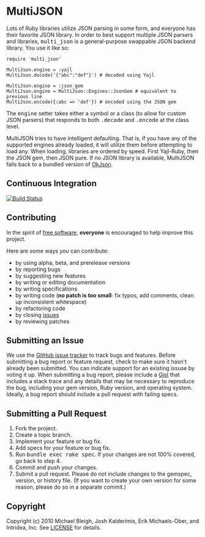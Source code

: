 MultiJSON
=========

Lots of Ruby libraries utilize JSON parsing in some form, and everyone has
their favorite JSON library. In order to best support multiple JSON parsers and
libraries, <tt>multi_json</tt> is a general-purpose swappable JSON backend
library. You use it like so:

    require 'multi_json'

    MultiJson.engine = :yajl
    MultiJson.decode('{"abc":"def"}') # decoded using Yajl

    MultiJson.engine = :json_gem
    MultiJson.engine = MultiJson::Engines::JsonGem # equivalent to previous line
    MultiJson.encode({:abc => 'def'}) # encoded using the JSON gem

The <tt>engine</tt> setter takes either a symbol or a class (to allow for
custom JSON parsers) that responds to both <tt>.decode</tt> and
<tt>.encode</tt> at the class level.

MultiJSON tries to have intelligent defaulting. That is, if you have any of the
supported engines already loaded, it will utilize them before attempting to
load any. When loading, libraries are ordered by speed. First Yajl-Ruby, then
the JSON gem, then JSON pure. If no JSON library is available, MultiJSON falls
back to a bundled version of [OkJson](https://github.com/kr/okjson).

Continuous Integration
----------------------
[![Build Status](https://secure.travis-ci.org/intridea/multi_json.png)](http://travis-ci.org/intridea/multi_json)

Contributing
------------
In the spirit of [free software](http://www.fsf.org/licensing/essays/free-sw.html), **everyone** is encouraged to help improve this project.

Here are some ways *you* can contribute:

* by using alpha, beta, and prerelease versions
* by reporting bugs
* by suggesting new features
* by writing or editing documentation
* by writing specifications
* by writing code (**no patch is too small**: fix typos, add comments, clean up inconsistent whitespace)
* by refactoring code
* by closing [issues](https://github.com/intridea/multi_json/issues)
* by reviewing patches

Submitting an Issue
-------------------
We use the [GitHub issue tracker](https://github.com/intridea/multi_json/issues) to track bugs and
features. Before submitting a bug report or feature request, check to make sure it hasn't already
been submitted. You can indicate support for an existing issuse by voting it up. When submitting a
bug report, please include a [Gist](https://gist.github.com/) that includes a stack trace and any
details that may be necessary to reproduce the bug, including your gem version, Ruby version, and
operating system. Ideally, a bug report should include a pull request with failing specs.

Submitting a Pull Request
-------------------------
1. Fork the project.
2. Create a topic branch.
3. Implement your feature or bug fix.
4. Add specs for your feature or bug fix.
5. Run <tt>bundle exec rake spec</tt>. If your changes are not 100% covered, go back to step 4.
6. Commit and push your changes.
7. Submit a pull request. Please do not include changes to the gemspec, version, or history file. (If you want to create your own version for some reason, please do so in a separate commit.)

Copyright
---------
Copyright (c) 2010 Michael Bleigh, Josh Kalderimis, Erik Michaels-Ober, and Intridea, Inc.
See [LICENSE](https://github.com/intridea/multi_json/blob/master/LICENSE.md) for details.

